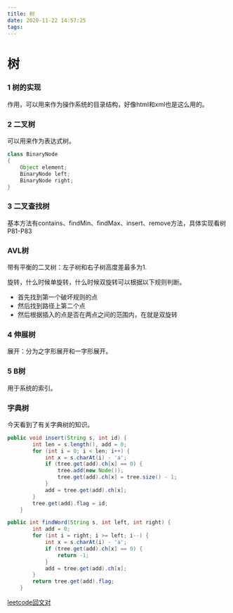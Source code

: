 ```yaml
---
title: 树
date: 2020-11-22 14:57:25
tags:
---
```


# 树

### 1 树的实现

作用，可以用来作为操作系统的目录结构，好像html和xml也是这么用的。

### 2 二叉树

可以用来作为表达式树。

~~~java
class BinaryNode
{
    Object element;
    BinaryNode left;
    BinaryNode right;
}
~~~

### 3 二叉查找树

基本方法有contains、findMin、findMax、insert、remove方法，具体实现看树P81-P83

### AVL树

带有平衡的二叉树：左子树和右子树高度差最多为1.

旋转，什么时候单旋转，什么时候双旋转可以根据以下规则判断。

* 首先找到第一个破坏规则的点
* 然后找到路径上第二个点
* 然后根据插入的点是否在两点之间的范围内，在就是双旋转

### 4 伸展树

展开：分为之字形展开和一字形展开。

### 5 B树

用于系统的索引。

### 字典树

今天看到了有关字典树的知识。

~~~java
public void insert(String s, int id) {
        int len = s.length(), add = 0;
        for (int i = 0; i < len; i++) {
            int x = s.charAt(i) - 'a';
            if (tree.get(add).ch[x] == 0) {
                tree.add(new Node());
                tree.get(add).ch[x] = tree.size() - 1;
            }
            add = tree.get(add).ch[x];
        }
        tree.get(add).flag = id;
    }
~~~

~~~java
public int findWord(String s, int left, int right) {
        int add = 0;
        for (int i = right; i >= left; i--) {
            int x = s.charAt(i) - 'a';
            if (tree.get(add).ch[x] == 0) {
                return -1;
            }
            add = tree.get(add).ch[x];
        }
        return tree.get(add).flag;
    }
~~~

[leetcode回文对](https://leetcode-cn.com/problems/palindrome-pairs/)